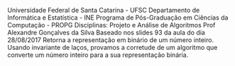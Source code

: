 Universidade Federal de Santa Catarina - UFSC
Departamento de Informática e Estatística - INE
Programa de Pós-Graduação em Ciências da Computação - PROPG
Disciplinas: Projeto e Análise de Algoritmos 
Prof Alexandre Gonçalves da Silva 
Baseado nos slides 93 da aula do dia 28/08/2017 
Retorna a representação em binário de um número inteiro.
Usando invariante de laços, provamos a corretude de um algoritmo que converte um número inteiro para a sua representação binária.
